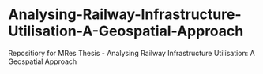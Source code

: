 # Analysing-Railway-Infrastructure-Utilisation-A-Geospatial-Approach
Repositiory for MRes Thesis - Analysing Railway Infrastructure Utilisation: A Geospatial Approach
